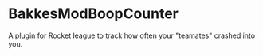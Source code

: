 # BakkesModBoopCounter
A plugin for Rocket league to track how often your "teamates" crashed into you. 
